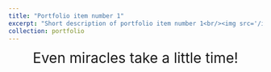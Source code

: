 ```yaml
---
title: "Portfolio item number 1"
excerpt: "Short description of portfolio item number 1<br/><img src='/images/500x300.png'>"
collection: portfolio
---
```


<div style="text-align: center; font-size: 2em;">
  Even miracles take a little time!
</div>